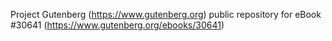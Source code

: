 Project Gutenberg (https://www.gutenberg.org) public repository for eBook #30641 (https://www.gutenberg.org/ebooks/30641)
